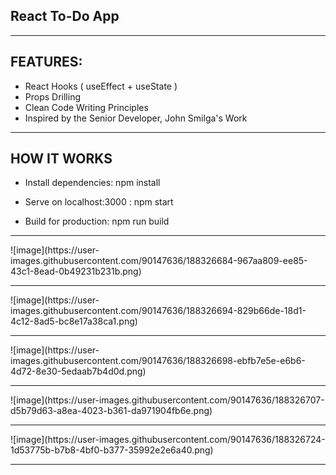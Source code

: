 ## React To-Do App 

<hr>

## FEATURES:

- React Hooks ( useEffect + useState )
- Props Drilling
- Clean Code Writing Principles
- Inspired by the Senior Developer, John Smilga's Work

<hr>

## HOW IT WORKS
- Install dependencies:
npm install

- Serve on localhost:3000 :
npm start

- Build for production:
npm run build

<hr>
![image](https://user-images.githubusercontent.com/90147636/188326684-967aa809-ee85-43c1-8ead-0b49231b231b.png)
<hr>
![image](https://user-images.githubusercontent.com/90147636/188326694-829b66de-18d1-4c12-8ad5-bc8e17a38ca1.png)
<hr>
![image](https://user-images.githubusercontent.com/90147636/188326698-ebfb7e5e-e6b6-4d72-8e30-5edaab7b4d0d.png)
<hr>
![image](https://user-images.githubusercontent.com/90147636/188326707-d5b79d63-a8ea-4023-b361-da971904fb6e.png)
<hr>
![image](https://user-images.githubusercontent.com/90147636/188326724-1d53775b-b7b8-4bf0-b377-35992e2e6a40.png)
<hr>

